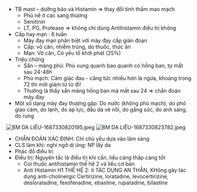- TB mast – dưỡng bào và Histamin => thay đổi tính thấm mao mạch
	- Phù nề ở các sang thương
	- Serotinin
	- LT, PG, Protease => không chỉ dùng Antihistamin điều trị không
- Cấp hay mạn : 6 tuần
	- Mày đay mạn phân biệt với mày đay cấp gián đoạn
	- Cấp: vô căn, nhiễm trùng, do thuốc, thức ăn
	- Mạn: Vô căn, Có yếu tố khời phát (25%)
- Triệu chứng
	- Sẩn – mảng phù: Phù xung quanh bao quanh có hồng ban, tự mất sau 24-48h
	- Phù mạch: Cảm giác đau - căng tức nhiều hơn là ngứa, khoảng trong 72 thì mới giảm từ từ đi!
	- Thường là thấy sẩn mảng hồng ban mà mất sau 24 => chẩn đoán mày đay
- Một số dạng mày đay thượng gặp: Do nước (không phù mạch), do phó giao cảm, do lạnh, do áp lực, dấu da vẽ nổi, do gắng sức, do ánh sáng, do rung

![BM DA LIỄU-1687330820195.jpeg](../../../200%20Files/image/image/BM%20DA%20LI%E1%BB%84U-1687330820195.jpeg)
![BM DA LIỄU-1687330823782.jpeg](../../../200%20Files/image/image/BM%20DA%20LI%E1%BB%84U-1687330823782.jpeg)

- CHẨN ĐOÁN XÁC ĐỊNH: Chỉ chủ yếu dựa vào lâm sàng
- CLS làm khi: nghi ngờ dị ứng: NP lẩy da
- Phác đồ điều trị
- Điều trị: Nguyên tắc là điều trị khi cần, liều càng thấp càng tốt
	- Coi thuốc antihistamin thế hệ 2 và liều cơ bản
	- Anti Histamin H1 THẾ HỆ 2: ít TÁC DỤNG AN THẦN, KHông gây tác dụng anti-cholinergic
	  Certirizine, loratadine, levocertirizine, desloratadine, fexofenadine, ebastine, rupatadine, bilastine
